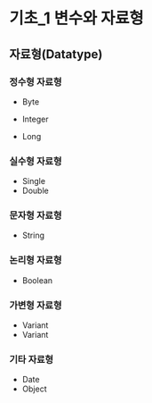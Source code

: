 # 기초_1 변수와 자료형

## 자료형(Datatype)

### 정수형 자료형
* Byte



* Integer
* Long

### 실수형 자료형
* Single
* Double

### 문자형 자료형
* String

### 논리형 자료형
* Boolean

### 가변형 자료형
* Variant
* Variant

### 기타 자료형
* Date
* Object
